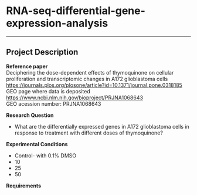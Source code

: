 # RNA-seq-differential-gene-expression-analysis  
---  
**Project Description**  
---  
**Reference paper**  
Deciphering the dose-dependent effects of thymoquinone on cellular proliferation and transcriptomic changes in A172 glioblastoma cells https://journals.plos.org/plosone/article?id=10.1371/journal.pone.0318185  
GEO page where data is deposited https://www.ncbi.nlm.nih.gov/bioproject/PRJNA1068643  
GEO acession number: PRJNA1068643  

**Research Question**
- What are the differentially expressed genes in A172 glioblastoma cells in response to treatment with different doses of thymoquinone?

**Experimental Conditions**
- Control- with 0.1% DMSO
- 10
- 25
- 50

**Requirements**
